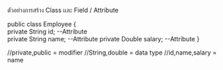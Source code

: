 ตัวอย่างการสร้าง Class เเละ Field / Attribute

public class Employee {													
  private String id; --Attribute  
	private String name; --Attribute
	private Double salary; --Attribute
}

//private,public = modifier
//String,double = data type
//id,name,salary = name



